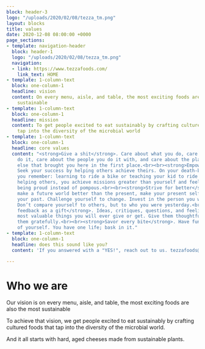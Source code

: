 ```yaml
---
block: header-3
logo: "/uploads/2020/02/08/tezza_tm.png"
layout: blocks
title: values
date: 2020-12-08 08:00:00 +0000
page_sections:
- template: navigation-header
  block: header-1
  logo: "/uploads/2020/02/08/tezza_tm.png"
  navigation:
  - link: https://www.tezzafoods.com/
    link_text: HOME
- template: 1-column-text
  block: one-column-1
  headline: vision
  content: On every menu, aisle, and table, the most exciting foods are also the most
    sustainable
- template: 1-column-text
  block: one-column-1
  headline: mission
  content: To get people excited to eat sustainably by crafting cultured foods that
    tap into the diversity of the microbial world
- template: 1-column-text
  block: one-column-1
  headline: core values
  content: "<strong>Give a shit</strong>. Care about what you do, care about how you
    do it, care about the people you do it with, and care about the planet and everything
    else that brought you here in the first place.<br><br><strong>Empower others</strong>.
    Seek your success by helping others achieve theirs. On your death-bed, what will
    you remember: learning to ride a bike or teaching your kid to ride a bike? By
    helping others, you achieve missions greater than yourself and feel the joy of
    being proud instead of pompous.<br><br><strong>Strive for better</strong>. To
    make a future world better than the present, make your present self better than
    your past. Challenge yourself to change. Invest in the person you want remembered.
    Don’t compare yourself to others, but to who you were yesterday.<br><br><strong>Treat
    feedback as a gift</strong>. Ideas, critiques, questions, and feelings are the
    most valuable things you will ever give or get. Give them thoughtfully, and receive
    them gratefully.<br><br><strong>Savor every bite</strong>. Have fun and take care
    of yourself. You have one life; bask in it."
- template: 1-column-text
  block: one-column-1
  headline: does this sound like you?
  content: 'If you answered with a "YES!", reach out to us. tezzafoods@gmail.com '

---
```

# Who we are

Our vision is on every menu, aisle, and table, the most exciting foods are also the most sustainable

To achieve that vision, we get people excited to eat sustainably by crafting cultured foods that tap into the diversity of the microbial world.

And it all starts with hard, aged cheeses made from sustainable plants.

